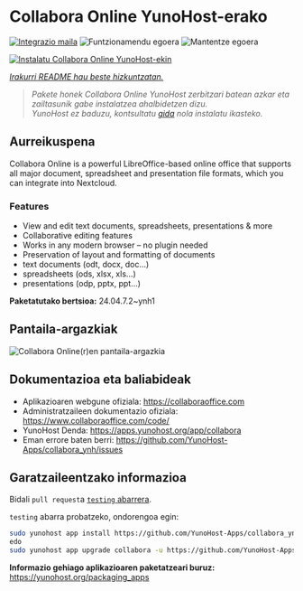 <!--
Ohart ongi: README hau automatikoki sortu da <https://github.com/YunoHost/apps/tree/master/tools/readme_generator>ri esker
EZ editatu eskuz.
-->

# Collabora Online YunoHost-erako

[![Integrazio maila](https://dash.yunohost.org/integration/collabora.svg)](https://ci-apps.yunohost.org/ci/apps/collabora/) ![Funtzionamendu egoera](https://ci-apps.yunohost.org/ci/badges/collabora.status.svg) ![Mantentze egoera](https://ci-apps.yunohost.org/ci/badges/collabora.maintain.svg)

[![Instalatu Collabora Online YunoHost-ekin](https://install-app.yunohost.org/install-with-yunohost.svg)](https://install-app.yunohost.org/?app=collabora)

*[Irakurri README hau beste hizkuntzatan.](./ALL_README.md)*

> *Pakete honek Collabora Online YunoHost zerbitzari batean azkar eta zailtasunik gabe instalatzea ahalbidetzen dizu.*  
> *YunoHost ez baduzu, kontsultatu [gida](https://yunohost.org/install) nola instalatu ikasteko.*

## Aurreikuspena

Collabora Online is a powerful LibreOffice-based online office that supports all major document, spreadsheet and presentation file formats, which you can integrate into Nextcloud.

### Features

- View and edit text documents, spreadsheets, presentations & more
- Collaborative editing features
- Works in any modern browser – no plugin needed
- Preservation of layout and formatting of documents
- text documents (odt, docx, doc…)
- spreadsheets (ods, xlsx, xls…)
- presentations (odp, pptx, ppt…)


**Paketatutako bertsioa:** 24.04.7.2~ynh1

## Pantaila-argazkiak

![Collabora Online(r)en pantaila-argazkia](./doc/screenshots/Nextcloud-writer.png)

## Dokumentazioa eta baliabideak

- Aplikazioaren webgune ofiziala: <https://collaboraoffice.com>
- Administratzaileen dokumentazio ofiziala: <https://www.collaboraoffice.com/code/>
- YunoHost Denda: <https://apps.yunohost.org/app/collabora>
- Eman errore baten berri: <https://github.com/YunoHost-Apps/collabora_ynh/issues>

## Garatzaileentzako informazioa

Bidali `pull request`a [`testing` abarrera](https://github.com/YunoHost-Apps/collabora_ynh/tree/testing).

`testing` abarra probatzeko, ondorengoa egin:

```bash
sudo yunohost app install https://github.com/YunoHost-Apps/collabora_ynh/tree/testing --debug
edo
sudo yunohost app upgrade collabora -u https://github.com/YunoHost-Apps/collabora_ynh/tree/testing --debug
```

**Informazio gehiago aplikazioaren paketatzeari buruz:** <https://yunohost.org/packaging_apps>
